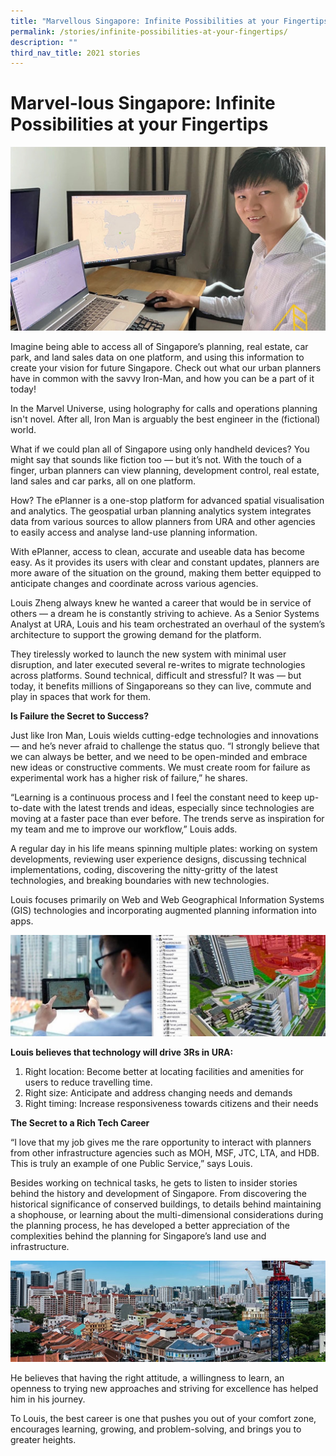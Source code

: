 ```yaml
---
title: "Marvellous Singapore: Infinite Possibilities at your Fingertips"
permalink: /stories/infinite-possibilities-at-your-fingertips/
description: ""
third_nav_title: 2021 stories
---
```

# Marvel-lous Singapore: Infinite Possibilities at your Fingertips      
![](/images/Stories/2022%20stories/Marvellous/marvellous%201.jpg)

Imagine being able to access all of Singapore’s planning, real estate, car park, and land sales data on one platform, and using this information to create your vision for future Singapore. Check out what our urban planners have in common with the savvy Iron-Man, and how you can be a part of it today!           

In the Marvel Universe, using holography for calls and operations planning isn't novel. After all, Iron Man is arguably the best engineer in the (fictional) world.  

What if we could plan all of Singapore using only handheld devices? You might say that sounds like fiction too — but it’s not. With the touch of  a finger, urban planners can view planning, development control, real estate, land sales and car parks, all on one platform. 

How? The ePlanner is a one-stop platform for advanced spatial visualisation and analytics. The geospatial urban planning analytics system integrates data from various sources to allow planners from URA and other agencies to easily access and analyse land-use planning information. 
     
With ePlanner, access to clean, accurate and useable data has become easy. As it provides its users with clear and constant updates, planners are more aware of the situation on the ground, making them better equipped to anticipate changes and coordinate across various agencies.
     
Louis Zheng always knew he wanted a career that would be in service of others — a dream he is constantly striving to achieve. As a Senior Systems Analyst at URA, Louis and his team orchestrated an overhaul of the system’s architecture to support the growing demand for the platform. 

They tirelessly worked to launch the new system with minimal user disruption, and later executed several re-writes to migrate technologies across platforms. Sound technical, difficult and stressful? It was — but today, it benefits millions of Singaporeans so they can live, commute and play in spaces that work for them.
 
**Is Failure the Secret to Success?**
     
Just like  Iron Man, Louis wields cutting-edge technologies and innovations — and he’s never afraid to challenge the status quo. “I strongly believe that we can always be better, and we need to be open-minded and embrace new ideas or constructive comments. We must create room for failure as experimental work has a higher risk of failure,” he shares.

“Learning is a continuous process and I feel the constant need to keep up-to-date with the latest trends and ideas, especially since technologies are moving at a faster pace than ever before. The trends serve as inspiration for my team and me to improve our workflow,” Louis adds.

A regular day in his life means spinning multiple plates: working on system developments, reviewing user experience designs, discussing technical implementations, coding, discovering the nitty-gritty of the latest technologies, and breaking boundaries with new technologies.                
     
Louis focuses primarily on Web and Web Geographical Information Systems (GIS) technologies and incorporating augmented planning information into apps.

![](/images/Stories/2022%20stories/Marvellous/marvellous%202.jpg)
     
		 
 **Louis believes that technology will drive 3Rs in URA:**
1.	Right location: Become better at locating facilities and amenities for users to reduce travelling time.
2.	Right size: Anticipate and address changing needs and demands
3.	Right timing: Increase responsiveness towards citizens and their needs     
     
**The Secret to a Rich Tech Career**

“I love that my job gives me the rare opportunity to interact with planners from other infrastructure agencies such as MOH, MSF, JTC, LTA, and HDB. This is truly an example of one Public      Service,” says Louis.

Besides working on technical tasks, he gets to listen to insider stories behind the history and development of Singapore. From discovering the historical significance of conserved buildings, to details behind maintaining a shophouse, or learning about the multi-dimensional considerations during the planning process, he has developed a better appreciation of the complexities behind the planning for Singapore’s land use and infrastructure. 

![](/images/Stories/2022%20stories/Marvellous/marvellous%203.jpg)

He believes that having the right attitude, a willingness to learn, an openness to trying new approaches and striving for excellence has helped him in his journey.

To Louis, the best career is one that pushes you out of your comfort zone, encourages learning, growing, and problem-solving, and brings you to greater heights.